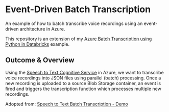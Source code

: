# Event-Driven Batch Transcription
An example of how to batch transcribe voice recordings using an event-driven architecture in Azure.

This repository is an extension of my [Azure Batch Transcription using Python in Databricks](https://github.com/olafwrieden/batch-transcription-python-azure-databricks) example.

## Outcome & Overview
Using the [Speech to Text Cognitive Service](https://azure.microsoft.com/en-us/services/cognitive-services/speech-to-text/) in Azure, we want to transcribe voice recordings into JSON files using parallel (batch) processing. Once a new recording is uploaded to a source Blob Storage container, an event is fired and triggers the transcription function which processes multiple new recordings.

Adopted from: [Speech to Text Batch Transcription - Demo](https://github.com/timleyden/speechtotextdemo)

